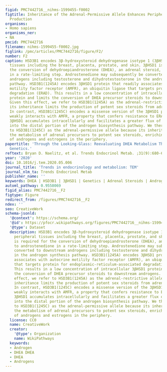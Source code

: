 ```yaml
---
figid: PMC7442716__nihms-1599455-f0002
figtitle: Inheritance of the Adrenal-Permissive Allele Enhances Peripheral Androgen
  Production
organisms:
- Homo sapiens
organisms_ner:
- NA
pmcid: PMC7442716
filename: nihms-1599455-f0002.jpg
figlink: /pmc/articles/PMC7442716/figure/F2/
number: F2
caption: HSD3B1 encodes 3β-hydroxysteroid dehydrogenase isotype 1 (3βHSD1) in peripheral
  tissues including the breast, placenta, prostate, and skin. 3βHSD1 is required for
  the conversion of dehydroepiandrosterone (DHEA), an adrenal steroid, to androstenedione
  in a rate-limiting step. Androstenedione may subsequently be converted to downstream
  androgens including testosterone and dihydrotestosterone in the androgen synthesis
  pathway. HSD3B1(1245A) encodes 3βHSD1 protein that readily associates with autocrine
  motility factor receptor (AMFR), an ubiquitin ligase that targets protein for endoplasmic-reticulum-associated
  degradation (ERAD). This results in a low concentration of intracellular 3βHSD1
  protein and limits the conversion of DHEA precursor steroids to downstream androgens.
  Given this effect, we refer to HSD3B1(1245A) as the adrenal-restrictive allele because
  its inheritance limits the production of potent sex steroids from adrenal precursors.
  In contrast, HSD3B1(1245C) encodes a missense version of the 3βHSD1 protein that
  weakly interacts with AMFR, a property that confers resistance to ERAD. As a consequence,
  3βHSD1 accumulates intracellularly and facilitates a greater flux of DHEA metabolites
  into the distal portion of the androgen biosynthesis pathway. We therefore refer
  to HSD3B1(1245C) as the adrenal-permissive allele because its inheritance enhances
  the metabolism of adrenal precursors to potent sex steroids, enriching production
  of androgens and estrogens in the periphery.
papertitle: 'Through the Looking-Glass: Reevaluating DHEA Metabolism Through HSD3B1
  Genetics.'
reftext: Bryan D. Naelitz, et al. Trends Endocrinol Metab. ;31(9):680-690.
year: '2020'
doi: 10.1016/j.tem.2020.05.006
journal_title: 'Trends in endocrinology and metabolism: TEM'
journal_nlm_ta: Trends Endocrinol Metab
publisher_name: ''
keywords: DHEA | HSD3B1 | 3βHSD1 | Genetics | Adrenal Steroids | Androgens
automl_pathway: 0.9558069
figid_alias: PMC7442716__F2
figtype: Figure
redirect_from: /figures/PMC7442716__F2
ndex: ''
seo: CreativeWork
schema-jsonld:
  '@context': https://schema.org/
  '@id': https://pfocr.wikipathways.org/figures/PMC7442716__nihms-1599455-f0002.html
  '@type': Dataset
  description: HSD3B1 encodes 3β-hydroxysteroid dehydrogenase isotype 1 (3βHSD1) in
    peripheral tissues including the breast, placenta, prostate, and skin. 3βHSD1
    is required for the conversion of dehydroepiandrosterone (DHEA), an adrenal steroid,
    to androstenedione in a rate-limiting step. Androstenedione may subsequently be
    converted to downstream androgens including testosterone and dihydrotestosterone
    in the androgen synthesis pathway. HSD3B1(1245A) encodes 3βHSD1 protein that readily
    associates with autocrine motility factor receptor (AMFR), an ubiquitin ligase
    that targets protein for endoplasmic-reticulum-associated degradation (ERAD).
    This results in a low concentration of intracellular 3βHSD1 protein and limits
    the conversion of DHEA precursor steroids to downstream androgens. Given this
    effect, we refer to HSD3B1(1245A) as the adrenal-restrictive allele because its
    inheritance limits the production of potent sex steroids from adrenal precursors.
    In contrast, HSD3B1(1245C) encodes a missense version of the 3βHSD1 protein that
    weakly interacts with AMFR, a property that confers resistance to ERAD. As a consequence,
    3βHSD1 accumulates intracellularly and facilitates a greater flux of DHEA metabolites
    into the distal portion of the androgen biosynthesis pathway. We therefore refer
    to HSD3B1(1245C) as the adrenal-permissive allele because its inheritance enhances
    the metabolism of adrenal precursors to potent sex steroids, enriching production
    of androgens and estrogens in the periphery.
  license: CC0
  name: CreativeWork
  creator:
    '@type': Organization
    name: WikiPathways
  keywords:
  - Androgen
  - DHEA DHEA
  - DHEA
  - Androgens
---
```

